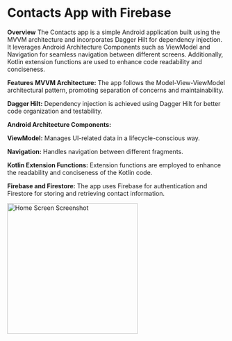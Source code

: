 # Contacts App with Firebase

**Overview**
The Contacts app is a simple Android application built using the MVVM architecture and incorporates Dagger Hilt for dependency injection. It leverages Android Architecture Components such as ViewModel and Navigation for seamless navigation between different screens. Additionally, Kotlin extension functions are used to enhance code readability and conciseness.

**Features**
**MVVM Architecture:** The app follows the Model-View-ViewModel architectural pattern, promoting separation of concerns and maintainability.

**Dagger Hilt:** Dependency injection is achieved using Dagger Hilt for better code organization and testability.

**Android Architecture Components:**

**ViewModel:** Manages UI-related data in a lifecycle-conscious way.

**Navigation:** Handles navigation between different fragments.

**Kotlin Extension Functions:** Extension functions are employed to enhance the readability and conciseness of the Kotlin code.

**Firebase and Firestore:** The app uses Firebase for authentication and Firestore for storing and retrieving contact information.

<img src="https://i.imgur.com/CcdTgAB.png" alt="Home Screen Screenshot" width="300"/>
